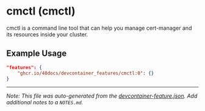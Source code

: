 
# cmctl (cmctl)

cmctl is a command line tool that can help you manage cert-manager and its resources inside your cluster.

## Example Usage

```json
"features": {
    "ghcr.io/40docs/devcontainer_features/cmctl:0": {}
}
```





---

_Note: This file was auto-generated from the [devcontainer-feature.json](https://github.com/40docs/devcontainer_features/blob/main/src/cmctl/devcontainer-feature.json).  Add additional notes to a `NOTES.md`._
